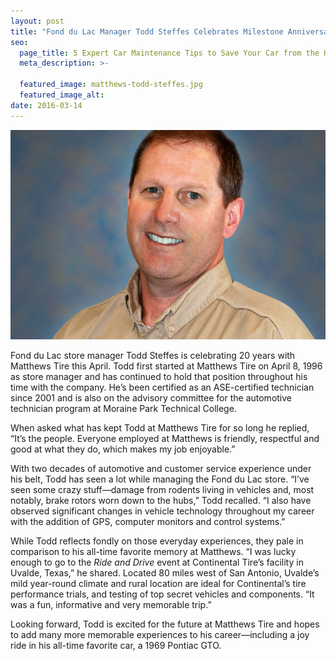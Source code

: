 ```yaml
---
layout: post
title: "Fond du Lac Manager Todd Steffes Celebrates Milestone Anniversary"
seo:
  page_title: 5 Expert Car Maintenance Tips to Save Your Car from the Heat
  meta_description: >-

  featured_image: matthews-todd-steffes.jpg
  featured_image_alt:
date: 2016-03-14
---
```


![Todd Steffes, Manager - Matthews Tire Fond du Lac](matthews-todd-steffes.jpg)

Fond du Lac store manager Todd Steffes is celebrating 20 years with Matthews Tire this April. Todd first started at Matthews Tire on April 8, 1996 as store manager and has continued to hold that position throughout his time with the company. He’s been certified as an ASE-certified technician since 2001 and is also on the advisory committee for the automotive technician program at Moraine Park Technical College.

When asked what has kept Todd at Matthews Tire for so long he replied, “It’s the people. Everyone employed at Matthews is friendly, respectful and good at what they do, which makes my job enjoyable.”

With two decades of automotive and customer service experience under his belt, Todd has seen a lot while managing the Fond du Lac store. “I’ve seen some crazy stuff—damage from rodents living in vehicles and, most notably, brake rotors worn down to the hubs,” Todd recalled. “I also have observed significant changes in vehicle technology throughout my career with the addition of GPS, computer monitors and control systems.”

While Todd reflects fondly on those everyday experiences, they pale in comparison to his all-time favorite memory at Matthews. “I was lucky enough to go to the <i>Ride and Drive</i> event at Continental Tire’s facility in Uvalde, Texas,” he shared. Located 80 miles west of San Antonio, Uvalde’s mild year-round climate and rural location are ideal for Continental’s tire performance trials, and testing of top secret vehicles and components. “It was a fun, informative and very memorable trip.”

Looking forward, Todd is excited for the future at Matthews Tire and hopes to add many more memorable experiences to his career—including a joy ride in his all-time favorite car, a 1969 Pontiac GTO.
